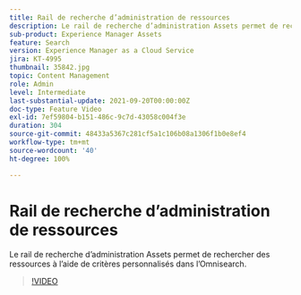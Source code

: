 ```yaml
---
title: Rail de recherche d’administration de ressources
description: Le rail de recherche d’administration Assets permet de rechercher des ressources à l’aide de critères personnalisés dans l’Omnisearch.
sub-product: Experience Manager Assets
feature: Search
version: Experience Manager as a Cloud Service
jira: KT-4995
thumbnail: 35842.jpg
topic: Content Management
role: Admin
level: Intermediate
last-substantial-update: 2021-09-20T00:00:00Z
doc-type: Feature Video
exl-id: 7ef59804-b151-486c-9c7d-43058c004f3e
duration: 304
source-git-commit: 48433a5367c281cf5a1c106b08a1306f1b0e8ef4
workflow-type: tm+mt
source-wordcount: '40'
ht-degree: 100%

---
```


# Rail de recherche d’administration de ressources

Le rail de recherche d’administration Assets permet de rechercher des ressources à l’aide de critères personnalisés dans l’Omnisearch.

>[!VIDEO](https://video.tv.adobe.com/v/35842?quality=12&learn=on)
